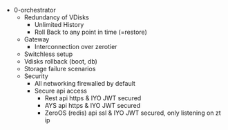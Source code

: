 - 0-orchestrator
  - Redundancy of VDisks
    - Unlimited History
    - Roll Back to any point in time (=restore)
  - Gateway 
    - Interconnection over zerotier
  - Switchless setup
  - Vdisks rollback (boot, db)
  - Storage failure scenarios
  - Security
    - All networking firewalled by default
    - Secure api access
      - Rest api https & IYO JWT secured
      - AYS api https & IYO JWT secured
      - ZeroOS (redis) api ssl & IYO JWT secured, only listening on zt ip
